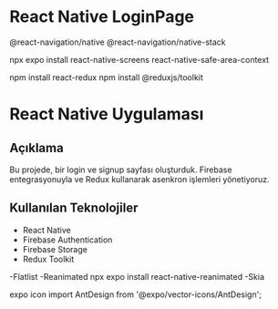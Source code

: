 #  React Native LoginPage

@react-navigation/native
@react-navigation/native-stack

npx expo install react-native-screens
react-native-safe-area-context

npm install react-redux
npm install @reduxjs/toolkit

# React Native Uygulaması

## Açıklama
Bu projede, bir login ve signup sayfası oluşturduk. Firebase entegrasyonuyla ve Redux kullanarak asenkron işlemleri yönetiyoruz.

## Kullanılan Teknolojiler
- React Native
- Firebase Authentication 
- Firebase Storage
- Redux Toolkit

-Flatlist
-Reanimated npx expo install react-native-reanimated
-Skia

expo icon import AntDesign from '@expo/vector-icons/AntDesign';

